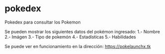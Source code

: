 # pokedex
Pokedex para consultar los Pokemon

Se pueden mostrar los siguientes datos del pokémon ingresado:
1.- Nombre
2.- Imágen
3.- Tipo de pokemón
4.- Estadísticas
5.- Habilidades

Se puede ver en funcionamiento en la dirección: https://pokelaunchx.tk
